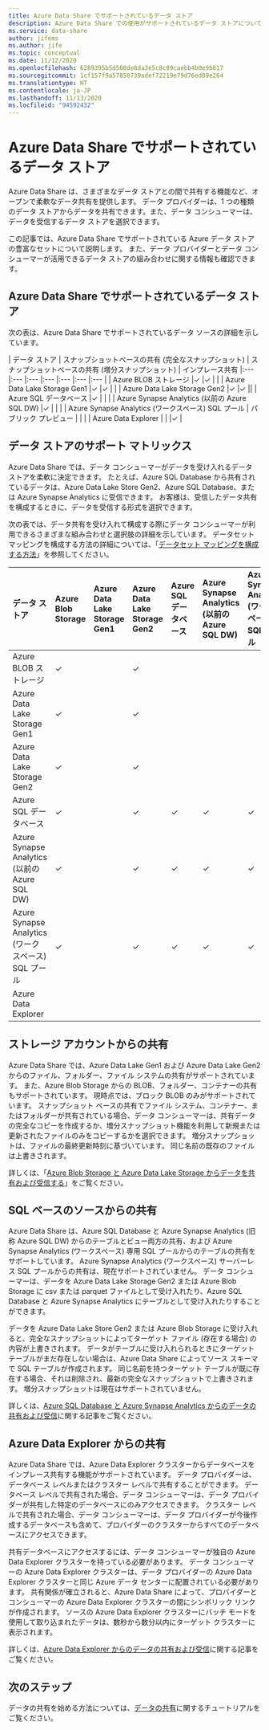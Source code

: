```yaml
---
title: Azure Data Share でサポートされているデータ ストア
description: Azure Data Share での使用がサポートされているデータ ストアについて説明します。
ms.service: data-share
author: jifems
ms.author: jife
ms.topic: conceptual
ms.date: 11/12/2020
ms.openlocfilehash: 6289395b5d508de8da3e5c8c89caebb4b0e9b817
ms.sourcegitcommit: 1cf157f9a57850739adef72219e79d76ed89e264
ms.translationtype: HT
ms.contentlocale: ja-JP
ms.lasthandoff: 11/13/2020
ms.locfileid: "94592432"
---
```

# <a name="supported-data-stores-in-azure-data-share"></a>Azure Data Share でサポートされているデータ ストア

Azure Data Share は、さまざまなデータ ストアとの間で共有する機能など、オープンで柔軟なデータ共有を提供します。 データ プロバイダーは、1 つの種類のデータ ストアからデータを共有できます。また、データ コンシューマーは、データを受信するデータ ストアを選択できます。 

この記事では、Azure Data Share でサポートされている Azure データ ストアの豊富なセットについて説明します。 また、データ プロバイダーとデータ コンシューマーが活用できるデータ ストアの組み合わせに関する情報も確認できます。 

## <a name="what-data-stores-are-supported-in-azure-data-share"></a>Azure Data Share でサポートされているデータ ストア 

次の表は、Azure Data Share でサポートされているデータ ソースの詳細を示しています。 

| データ ストア | スナップショットベースの共有 (完全なスナップショット) | スナップショットベースの共有 (増分スナップショット) | インプレース共有 
|:--- |:--- |:--- |:--- |:--- |:--- |:--- |
| Azure BLOB ストレージ |✓ |✓ | |
| Azure Data Lake Storage Gen1 |✓ |✓ | |
| Azure Data Lake Storage Gen2 |✓ |✓ ||
| Azure SQL データベース |✓ | | |
| Azure Synapse Analytics (以前の Azure SQL DW) |✓ | | |
| Azure Synapse Analytics (ワークスペース) SQL プール | パブリック プレビュー | | |
| Azure Data Explorer | | |✓ |

## <a name="data-store-support-matrix"></a>データ ストアのサポート マトリックス

Azure Data Share では、データ コンシューマーがデータを受け入れるデータ ストアを柔軟に決定できます。 たとえば、Azure SQL Database から共有されているデータは、Azure Data Lake Store Gen2、Azure SQL Database、または Azure Synapse Analytics に受信できます。 お客様は、受信したデータ共有を構成するときに、データを受信する形式を選択できます。 

次の表では、データ共有を受け入れて構成する際にデータ コンシューマーが利用できるさまざまな組み合わせと選択肢の詳細を示しています。 データセット マッピングを構成する方法の詳細については、「[データセット マッピングを構成する方法](how-to-configure-mapping.md)」を参照してください。

| データ ストア | Azure Blob Storage | Azure Data Lake Storage Gen1 | Azure Data Lake Storage Gen2 | Azure SQL データベース | Azure Synapse Analytics (以前の Azure SQL DW) | Azure Synapse Analytics (ワークスペース) SQL プール | Azure Data Explorer
|:--- |:--- |:--- |:--- |:--- |:--- |:--- | :--- |
| Azure BLOB ストレージ | ✓ || ✓ |||
| Azure Data Lake Storage Gen1 | ✓ | | ✓ |||
| Azure Data Lake Storage Gen2 | ✓ | | ✓ |||
| Azure SQL データベース | ✓ | | ✓ | ✓ | ✓ | ✓ ||
| Azure Synapse Analytics (以前の Azure SQL DW) | ✓ | | ✓ | ✓ | ✓ | ✓ ||
| Azure Synapse Analytics (ワークスペース) SQL プール | ✓ | | ✓ | ✓ | ✓ | ✓ ||
| Azure Data Explorer ||||||| ✓ |

## <a name="share-from-a-storage-account"></a>ストレージ アカウントからの共有
Azure Data Share では、Azure Data Lake Gen1 および Azure Data Lake Gen2 からのファイル、フォルダー、ファイル システムの共有がサポートされています。 また、Azure Blob Storage からの BLOB、フォルダー、コンテナーの共有もサポートされています。 現時点では、ブロック BLOB のみがサポートされています。 スナップショット ベースの共有でファイル システム、コンテナー、またはフォルダーが共有されている場合、データ コンシューマーは、共有データの完全なコピーを作成するか、増分スナップショット機能を利用して新規または更新されたファイルのみをコピーするかを選択できます。 増分スナップショットは、ファイルの最終更新時刻に基づいています。 同じ名前の既存のファイルは上書きされます。

詳しくは、「[Azure Blob Storage と Azure Data Lake Storage からデータを共有および受信する](how-to-share-from-storage.md)」をご覧ください。

## <a name="share-from-a-sql-based-source"></a>SQL ベースのソースからの共有
Azure Data Share は、Azure SQL Database と Azure Synapse Analytics (旧称 Azure SQL DW) からのテーブルとビュー両方の共有、および Azure Synapse Analytics (ワークスペース) 専用 SQL プールからのテーブルの共有をサポートしています。 Azure Synapse Analytics (ワークスペース) サーバーレス SQL プールからの共有は、現在サポートされていません。 データ コンシューマーは、データを Azure Data Lake Storage Gen2 または Azure Blob Storage に csv または parquet ファイルとして受け入れたり、Azure SQL Database と Azure Synapse Analytics にテーブルとして受け入れたりすることができます。

データを Azure Data Lake Store Gen2 または Azure Blob Storage に受け入れると、完全なスナップショットによってターゲット ファイル (存在する場合) の内容が上書きされます。
データがテーブルに受け入れられるときにターゲット テーブルがまだ存在しない場合は、Azure Data Share によってソース スキーマで SQL テーブルが作成されます。 同じ名前を持つターゲット テーブルが既に存在する場合、それは削除され、最新の完全なスナップショットで上書きされます。 増分スナップショットは現在はサポートされていません。

詳しくは、[Azure SQL Database と Azure Synapse Analytics からのデータの共有および受信](how-to-share-from-sql.md)に関する記事をご覧ください。

## <a name="share-from-azure-data-explorer"></a>Azure Data Explorer からの共有
Azure Data Share では、Azure Data Explorer クラスターからデータベースをインプレース共有する機能がサポートされています。 データ プロバイダーは、データベース レベルまたはクラスター レベルで共有することができます。 データベース レベルで共有された場合、データ コンシューマーは、データ プロバイダーが共有した特定のデータベースにのみアクセスできます。 クラスター レベルで共有された場合、データ コンシューマーは、データ プロバイダーが今後作成するデータベースも含めて、プロバイダーのクラスターからすべてのデータベースにアクセスできます。

共有データベースにアクセスするには、データ コンシューマーが独自の Azure Data Explorer クラスターを持っている必要があります。 データ コンシューマーの Azure Data Explorer クラスターは、データ プロバイダーの Azure Data Explorer クラスターと同じ Azure データ センターに配置されている必要があります。 共有関係が確立されると、Azure Data Share によって、プロバイダーとコンシューマーの Azure Data Explorer クラスターの間にシンボリック リンクが作成されます。 ソースの Azure Data Explorer クラスターにバッチ モードを使用して取り込まれたデータは、数秒から数分以内にターゲット クラスターに表示されます。

詳しくは、[Azure Data Explorer からのデータの共有および受信](/azure/data-explorer/data-share)に関する記事をご覧ください。 

## <a name="next-steps"></a>次のステップ

データの共有を始める方法については、[データの共有](share-your-data.md)に関するチュートリアルをご覧ください。
